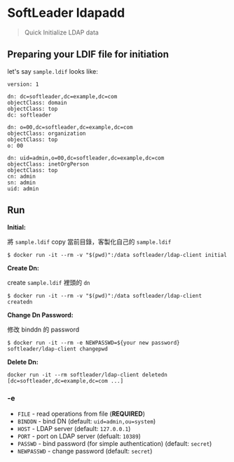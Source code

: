 # SoftLeader ldapadd

>  Quick Initialize LDAP data

## Preparing your LDIF file for initiation 

let's say `sample.ldif` looks like:

```ld
version: 1

dn: dc=softleader,dc=example,dc=com
objectClass: domain
objectClass: top
dc: softleader

dn: o=00,dc=softleader,dc=example,dc=com
objectClass: organization
objectClass: top
o: 00

dn: uid=admin,o=00,dc=softleader,dc=example,dc=com
objectClass: inetOrgPerson
objectClass: top
cn: admin
sn: admin
uid: admin
```

## Run

**Initial:**

將 `sample.ldif` copy 當前目錄，客製化自己的 `sample.ldif`

```shell
$ docker run -it --rm -v "$(pwd)":/data softleader/ldap-client initial
```

**Create Dn:**

create `sample.ldif` 裡頭的 `dn`

```shell
$ docker run -it --rm -v "$(pwd)":/data softleader/ldap-client createdn
```

**Change Dn Password:**

修改 binddn 的 password

```shell
$ docker run -it --rm -e NEWPASSWD=${your new password} softleader/ldap-client changepwd
```

**Delete Dn:**

```shell
docker run -it --rm softleader/ldap-client deletedn [dc=softleader,dc=example,dc=com ...]
```

### -e

- `FILE` - read operations from file (**REQUIRED**)
- `BINDDN` - bind DN (default: `uid=admin,ou=system`)
- `HOST` - LDAP server (default: `127.0.0.1`)
- `PORT` - port on LDAP server (defualt: `10389`)
- `PASSWD` - bind password (for simple authentication) (default: `secret`)
- `NEWPASSWD` - change password (default: `secret`)


